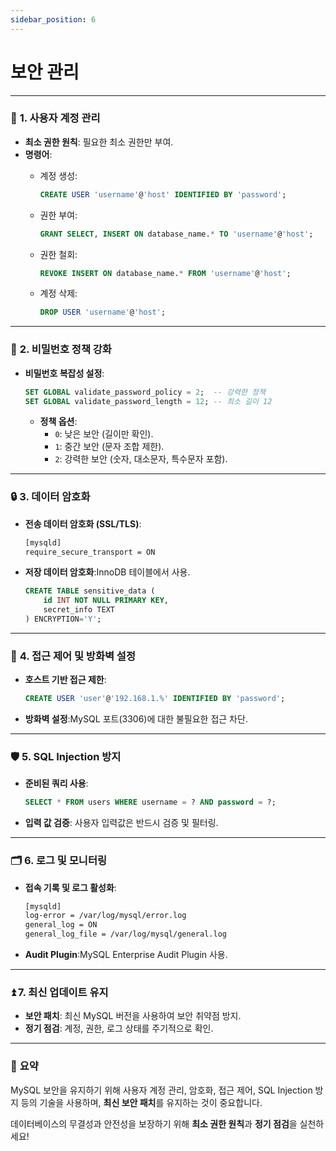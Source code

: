 ```yaml
---
sidebar_position: 6
---
```


# 보안 관리

---

### 🚨 **1. 사용자 계정 관리**

- **최소 권한 원칙**: 필요한 최소 권한만 부여.
- **명령어**:
    - 계정 생성:
        
        ```sql
        CREATE USER 'username'@'host' IDENTIFIED BY 'password';
        ```
        
    - 권한 부여:
        
        ```sql
        GRANT SELECT, INSERT ON database_name.* TO 'username'@'host';
        ```
        
    - 권한 철회:
        
        ```sql
        REVOKE INSERT ON database_name.* FROM 'username'@'host';
        ```
        
    - 계정 삭제:
        
        ```sql
        DROP USER 'username'@'host';
        ```
        

---

### 🔑 **2. 비밀번호 정책 강화**

- **비밀번호 복잡성 설정**:
    
    ```sql
    SET GLOBAL validate_password_policy = 2;  -- 강력한 정책
    SET GLOBAL validate_password_length = 12; -- 최소 길이 12
    ```
    
    - **정책 옵션**:
        - `0`: 낮은 보안 (길이만 확인).
        - `1`: 중간 보안 (문자 조합 제한).
        - `2`: 강력한 보안 (숫자, 대소문자, 특수문자 포함).

---

### 🔒 **3. 데이터 암호화**

- **전송 데이터 암호화 (SSL/TLS)**:
    
    ```bash
    [mysqld]
    require_secure_transport = ON
    ```
    
- **저장 데이터 암호화**:InnoDB 테이블에서 사용.
    
    ```sql
    CREATE TABLE sensitive_data (
        id INT NOT NULL PRIMARY KEY,
        secret_info TEXT
    ) ENCRYPTION='Y';
    ```
    

---

### 🔐 **4. 접근 제어 및 방화벽 설정**

- **호스트 기반 접근 제한**:
    
    ```sql
    CREATE USER 'user'@'192.168.1.%' IDENTIFIED BY 'password';
    ```
    
- **방화벽 설정**:MySQL 포트(3306)에 대한 불필요한 접근 차단.

---

### 🛡️ **5. SQL Injection 방지**

- **준비된 쿼리 사용**:
    
    ```sql
    SELECT * FROM users WHERE username = ? AND password = ?;
    ```
    
- **입력 값 검증**: 사용자 입력값은 반드시 검증 및 필터링.

---

### 🗂️ **6. 로그 및 모니터링**

- **접속 기록 및 로그 활성화**:
    
    ```bash
    [mysqld]
    log-error = /var/log/mysql/error.log
    general_log = ON
    general_log_file = /var/log/mysql/general.log
    ```
    
- **Audit Plugin**:MySQL Enterprise Audit Plugin 사용.

---

### ⏫ **7. 최신 업데이트 유지**

- **보안 패치**: 최신 MySQL 버전을 사용하여 보안 취약점 방지.
- **정기 점검**: 계정, 권한, 로그 상태를 주기적으로 확인.

---

### 📌 **요약**

MySQL 보안을 유지하기 위해 사용자 계정 관리, 암호화, 접근 제어, SQL Injection 방지 등의 기술을 사용하며, **최신 보안 패치**를 유지하는 것이 중요합니다.

데이터베이스의 무결성과 안전성을 보장하기 위해 **최소 권한 원칙**과 **정기 점검**을 실천하세요!